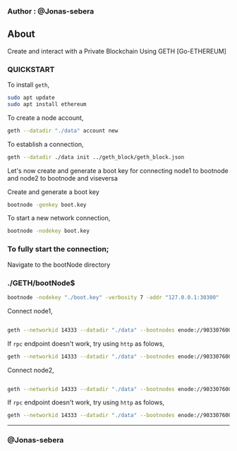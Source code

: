 ### Author : @Jonas-sebera

## About
Create and interact with a Private Blockchain Using GETH [Go-ETHEREUM]

### QUICKSTART

To install `geth`,
```sh
sudo apt update
sudo apt install ethereum
```

To create a node account,
```sh
geth --datadir "./data" account new 
```

To establish a connection,
```sh
geth --datadir ./data init ../geth_block/geth_block.json
```

Let's now create and generate a boot key for connecting node1 to bootnode and node2 to bootnode and viseversa

Create and generate a boot key
```sh
bootnode -genkey boot.key
```

To start a new network connection,
```sh
bootnode -nodekey boot.key
```

### To fully start the connection;

Navigate to the bootNode directory
 ### ./GETH/bootNode$ 

```sh
bootnode -nodekey "./boot.key" -verbosity 7 -addr "127.0.0.1:30300"
```
Connect node1,

```sh

geth --networkid 14333 --datadir "./data" --bootnodes enode://903307600f04d59ff73ecc41016a2112aedebd4021799f764092872bd4aa75b55786bb14665f6171707ba5aa242afe7691b70303deea79ab46c0f63af6d59fed@127.0.0.1:0?discport=30301 --port 30300 --ipcdisable --syncmode full --rpc --allow-insecure-unlock --rpccorsdomain "*" --rpcport 8545 --unlock 0xa23b87d009c9023BeF10442568C3392CA3eeD89d --password password.txt --mine console

```

If `rpc` endpoint doesn't work, try using `http` as folows,

```sh
geth --networkid 14333 --datadir "./data" --bootnodes enode://903307600f04d59ff73ecc41016a2112aedebd4021799f764092872bd4aa75b55786bb14665f6171707ba5aa242afe7691b70303deea79ab46c0f63af6d59fed@127.0.0.1:0?discport=30301 --port 30303 --ipcdisable --syncmode full --http --allow-insecure-unlock --http.port 8545 --unlock 0xca9AdF6627A549c8D593439ab79E19f912E6dB11 --password password.txt --mine console

```

Connect node2,

```sh

geth --networkid 14333 --datadir "./data" --bootnodes enode://903307600f04d59ff73ecc41016a2112aedebd4021799f764092872bd4aa75b55786bb14665f6171707ba5aa242afe7691b70303deea79ab46c0f63af6d59fed@127.0.0.1:0?discport=30301 --port 30300 --ipcdisable --syncmode full --rpc --allow-insecure-unlock --rpccorsdomain "*" --rpcport 8545 --unlock 0xa23b87d009c9023BeF10442568C3392CA3eeD89d --password password.txt console

```


If `rpc` endpoint doesn't work, try using `http` as folows,

```sh
geth --networkid 14333 --datadir "./data" --bootnodes enode://903307600f04d59ff73ecc41016a2112aedebd4021799f764092872bd4aa75b55786bb14665f6171707ba5aa242afe7691b70303deea79ab46c0f63af6d59fed@127.0.0.1:0?discport=30301 --port 30303 --ipcdisable --syncmode full --http --allow-insecure-unlock --http.port 8545 --unlock 0xca9AdF6627A549c8D593439ab79E19f912E6dB11 --password password.txt  console

```

<hr>

### @Jonas-sebera